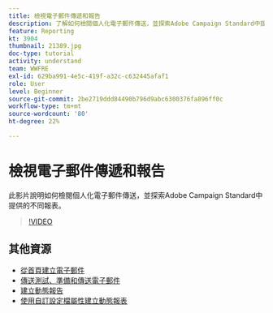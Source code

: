 ```yaml
---
title: 檢視電子郵件傳遞和報告
description: 了解如何檢閱個人化電子郵件傳送，並探索Adobe Campaign Standard中提供的不同報表。
feature: Reporting
kt: 3904
thumbnail: 21389.jpg
doc-type: tutorial
activity: understand
team: WWFRE
exl-id: 629ba991-4e5c-419f-a32c-c632445afaf1
role: User
level: Beginner
source-git-commit: 2be2719ddd84490b796d9abc6300376fa896ff0c
workflow-type: tm+mt
source-wordcount: '80'
ht-degree: 22%

---
```


# 檢視電子郵件傳遞和報告

此影片說明如何檢閱個人化電子郵件傳送，並探索Adobe Campaign Standard中提供的不同報表。

>[!VIDEO](https://video.tv.adobe.com/v/21389?quality=12)

## 其他資源

* [從首頁建立電子郵件](/help/communication-channels/email/create-email-from-homepage.md)
* [傳送測試、準備和傳送電子郵件](/help/communication-channels/email/sending-test-preparing-sending-email.md)
* [建立動態報告](/help/reporting/creating-a-dynamic-report.md)
* [使用自訂設定檔屬性建立動態報表](/help/reporting/custom-profile-attributes-dynamic-reports.md)
